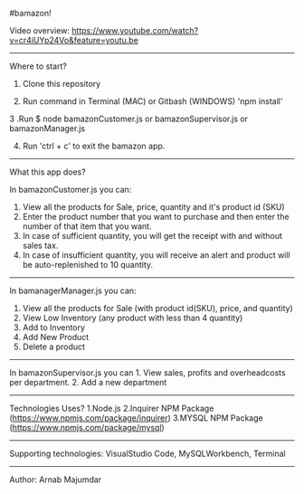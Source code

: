 #bamazon!

Video overview: https://www.youtube.com/watch?v=cr4iUYp24Vo&feature=youtu.be

--------------------------------------------------------  
Where to start? 

  1. Clone this repository

  2. Run command in Terminal (MAC) or Gitbash (WINDOWS) 'npm install'

  3 .Run $ node bamazonCustomer.js or bamazonSupervisor.js or bamazonManager.js

  4. Run 'ctrl + c' to exit the bamazon app.
--------------------------------------------------------    
  
What this app does?

In bamazonCustomer.js you can:
   1. View all the products for Sale, price, quantity and it's product id (SKU)
   2. Enter the product number that you want to purchase and then enter the number of that item that you want.
   3. In case of sufficient quantity, you will get the receipt with and without sales tax.
   4. In case of insufficient quantity, you will receive an alert and product will be auto-replenished to 10 quantity.
 --------------------------------------------------------  
  
 In bamanagerManager.js you can:
   1. View all the products for Sale (with product id(SKU), price, and quantity) 
   2. View Low Inventory (any product with less than 4 quantity)
   3. Add to Inventory
   4. Add New Product 
   5. Delete a product
--------------------------------------------------------     
  
  In bamazonSupervisor.js you can
    1. View sales, profits and overheadcosts per department.
    2. Add a new department

--------------------------------------------------------  

  Technologies Uses?
    1.Node.js
    2.Inquirer NPM Package (https://www.npmjs.com/package/inquirer)
    3.MYSQL NPM Package (https://www.npmjs.com/package/mysql)

-------------------------------------------------------- 

Supporting technologies: VisualStudio Code, MySQLWorkbench, Terminal

-------------------------------------------------------- 
Author: Arnab Majumdar


